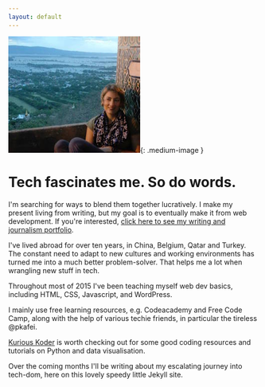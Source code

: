 ```yaml
---
layout: default
---
```


![In Bagan](/images/bagan.jpg){: .medium-image }

# Tech fascinates me. So do words. 

I'm searching for ways to blend them together lucratively. I make my present living from writing, but my goal is to eventually make it from web development. If you're interested, [click here to see my writing and journalism portfolio](http://samanthanorth.com).

I've lived abroad for over ten years, in China, Belgium, Qatar and Turkey. The constant need to adapt to new cultures and working environments has turned me into a much better problem-solver. That helps me a lot when wrangling new stuff in tech. 

Throughout most of 2015 I've been teaching myself web dev basics, including HTML, CSS, Javascript, and WordPress. 

I mainly use free learning resources, e.g. Codeacademy and Free Code Camp, along with the help of various techie friends, in particular the tireless @pkafei.

[Kurious Koder](http://kuriouskoder.com) is worth checking out for some good coding resources and tutorials on Python and data visualisation. 

Over the coming months I'll be writing about my escalating journey into tech-dom, here on this lovely speedy little Jekyll site.


 

